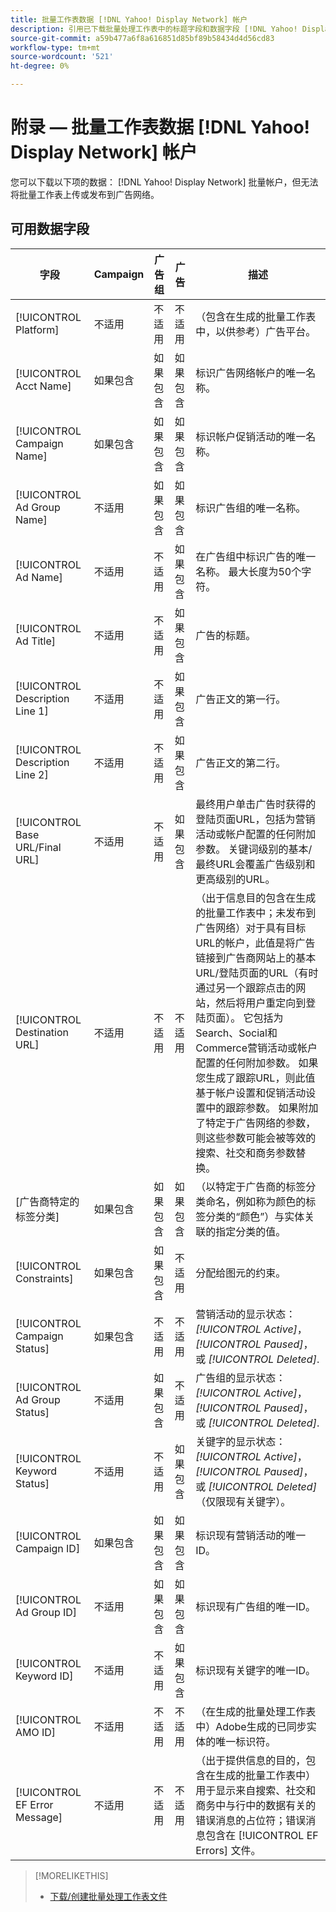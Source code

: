 ```yaml
---
title: 批量工作表数据 [!DNL Yahoo! Display Network] 帐户
description: 引用已下载批量处理工作表中的标题字段和数据字段 [!DNL Yahoo! Display Network] 帐户。
source-git-commit: a59b477a6f8a616851d85bf89b58434d4d56cd83
workflow-type: tm+mt
source-wordcount: '521'
ht-degree: 0%

---
```


# 附录 — 批量工作表数据 [!DNL Yahoo! Display Network] 帐户

<!-- 
[Re-add "Required" to title, file name, and TOC if you add the ability to create/edit campaigns using YDN bulksheets. Then will also need to add more text below, like for the other SEs.]
-->

您可以下载以下项的数据： [!DNL Yahoo! Display Network] 批量帐户，但无法将批量工作表上传或发布到广告网络。

<!-- Hiding because this is probably too long a list to be useful.

## Available header fields

The following example shows data in comma-delimited values. If you're using tab-separated values, then the data looks different.

Platform,Acct Name,Campaign Name,Ad Group Name,Ad Name, Ad Title,Description Line 1,Description Line 2,Base URL/Final URL,Destination URL,[Advertiser-specific Label Classification],Bid Rules,Constraints,Campaign Status,Ad Group Status,Ad Status,Campaign ID,Ad Group ID,Ad ID,AMO ID,EF Error Message

-->

## 可用数据字段

| 字段 | Campaign | 广告组 | 广告 | 描述 |
|----|----|----|----|----|
| [!UICONTROL Platform] | 不适用 | 不适用 | 不适用 | （包含在生成的批量工作表中，以供参考）广告平台。 |
| [!UICONTROL Acct  Name] | 如果包含 | 如果包含 | 如果包含 | 标识广告网络帐户的唯一名称。 |
| [!UICONTROL Campaign Name] | 如果包含 | 如果包含 | 如果包含 | 标识帐户促销活动的唯一名称。 |
| [!UICONTROL Ad Group Name] | 不适用 | 如果包含 | 如果包含 | 标识广告组的唯一名称。 |
| [!UICONTROL Ad Name] | 不适用 | 不适用 | 如果包含 | 在广告组中标识广告的唯一名称。 最大长度为50个字符。 |
| [!UICONTROL Ad Title] | 不适用 | 不适用 | 如果包含 | 广告的标题。 |
| [!UICONTROL Description Line 1] | 不适用 | 不适用 | 如果包含 | 广告正文的第一行。 |
| [!UICONTROL Description Line 2] | 不适用 | 不适用 | 如果包含 | 广告正文的第二行。 |
| [!UICONTROL Base URL/Final URL] | 不适用 | 不适用 | 如果包含 | 最终用户单击广告时获得的登陆页面URL，包括为营销活动或帐户配置的任何附加参数。 关键词级别的基本/最终URL会覆盖广告级别和更高级别的URL。 |
| [!UICONTROL Destination URL] | 不适用 | 不适用 | 不适用 | （出于信息目的包含在生成的批量工作表中；未发布到广告网络）对于具有目标URL的帐户，此值是将广告链接到广告商网站上的基本URL/登陆页面的URL（有时通过另一个跟踪点击的网站，然后将用户重定向到登陆页面）。 它包括为Search、Social和Commerce营销活动或帐户配置的任何附加参数。 如果您生成了跟踪URL，则此值基于帐户设置和促销活动设置中的跟踪参数。 如果附加了特定于广告网络的参数，则这些参数可能会被等效的搜索、社交和商务参数替换。 |
| \[广告商特定的标签分类\] | 如果包含 | 如果包含 | 如果包含 | （以特定于广告商的标签分类命名，例如称为颜色的标签分类的“颜色”）与实体关联的指定分类的值。 |
| [!UICONTROL Constraints] | 如果包含 | 如果包含 | 不适用 | 分配给图元的约束。 |
| [!UICONTROL Campaign Status] | 如果包含 | 不适用 | 不适用 | 营销活动的显示状态： <i>[!UICONTROL Active]</i>， <i>[!UICONTROL Paused]</i>，或 <i>[!UICONTROL Deleted]</i>. |
| [!UICONTROL Ad Group Status] | 不适用 | 如果包含 | 不适用 | 广告组的显示状态： <i>[!UICONTROL Active]</i>， <i>[!UICONTROL Paused]</i>，或 <i>[!UICONTROL Deleted]</i>. |
| [!UICONTROL Keyword Status] | 不适用 | 不适用 | 如果包含 | 关键字的显示状态： <i>[!UICONTROL Active]</i>， <i>[!UICONTROL Paused]</i>，或 <i>[!UICONTROL Deleted]</i> （仅限现有关键字）。 |
| [!UICONTROL Campaign ID] | 如果包含 | 如果包含 | 如果包含 | 标识现有营销活动的唯一ID。 |
| [!UICONTROL Ad Group ID] | 不适用 | 如果包含 | 如果包含 | 标识现有广告组的唯一ID。 |
| [!UICONTROL Keyword ID] | 不适用 | 不适用 | 如果包含 | 标识现有关键字的唯一ID。 |
| [!UICONTROL AMO ID] | 不适用 | 不适用 | 不适用 | （在生成的批量处理工作表中）Adobe生成的已同步实体的唯一标识符。 |
| [!UICONTROL EF Error Message] | 不适用 | 不适用 | 不适用 | （出于提供信息的目的，包含在生成的批量工作表中）用于显示来自搜索、社交和商务中与行中的数据有关的错误消息的占位符；错误消息包含在 [!UICONTROL EF Errors] 文件。 |

<table style="table-layout:auto">

>[!MORELIKETHIS]
>
>* [下载/创建批量处理工作表文件](../bulksheet-download.md)

